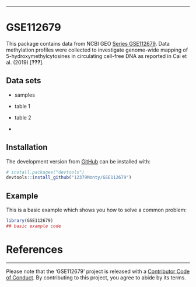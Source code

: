 
-----

<!-- README.md is generated from README.Rmd. Please edit that file -->

# GSE112679

This package contains data from NCBI GEO [Series
GSE112679](https://www.ncbi.nlm.nih.gov/geo/query/acc.cgi?acc=GSE112679).
Data methylation profiles were collected to investigate genome-wide
mapping of 5-hydroxymethylcytosines in circulating cell-free DNA as
reported in Cai et al. (2019)
\[<span class="citeproc-not-found" data-reference-id="cai:2019aa">**???**</span>\].

## Data sets

  - samples

  - table 1

  - table 2

  - 
## Installation

The development version from [GitHub](https://github.com/) can be
installed with:

``` r
# install.packages("devtools")
devtools::install_github("12379Monty/GSE112679")
```

## Example

This is a basic example which shows you how to solve a common problem:

``` r
library(GSE112679)
## basic example code
```

# References

<div id="refs">

</div>

-----

Please note that the ‘GSE112679’ project is released with a [Contributor
Code of Conduct](.github/CODE_OF_CONDUCT.md). By contributing to this
project, you agree to abide by its terms.

<!--

Rscript -e "rmarkdown::render('README.Rmd')"

-->
